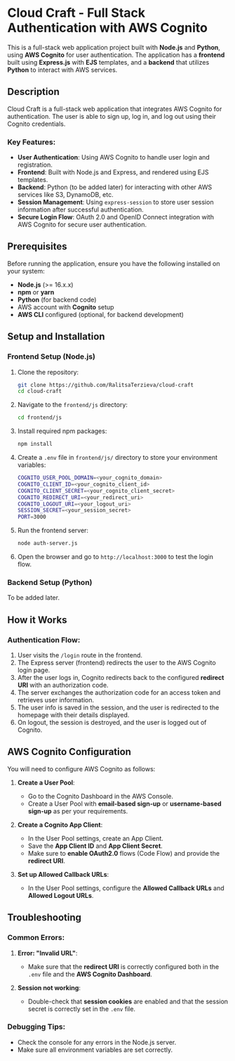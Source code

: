 # Cloud Craft - Full Stack Authentication with AWS Cognito

This is a full-stack web application project built with **Node.js** and **Python**, using **AWS Cognito** for user authentication. The application has a **frontend** built using **Express.js** with **EJS** templates, and a **backend** that utilizes **Python** to interact with AWS services.


## Description

Cloud Craft is a full-stack web application that integrates AWS Cognito for authentication. The user is able to sign up, log in, and log out using their Cognito credentials.

### Key Features:
- **User Authentication**: Using AWS Cognito to handle user login and registration.
- **Frontend**: Built with Node.js and Express, and rendered using EJS templates.
- **Backend**: Python (to be added later) for interacting with other AWS services like S3, DynamoDB, etc.
- **Session Management**: Using `express-session` to store user session information after successful authentication.
- **Secure Login Flow**: OAuth 2.0 and OpenID Connect integration with AWS Cognito for secure user authentication.

## Prerequisites

Before running the application, ensure you have the following installed on your system:

- **Node.js** (>= 16.x.x)
- **npm** or **yarn**
- **Python** (for backend code)
- AWS account with **Cognito** setup
- **AWS CLI** configured (optional, for backend development)

## Setup and Installation

### Frontend Setup (Node.js)

1. Clone the repository:
    ```bash
    git clone https://github.com/RalitsaTerzieva/cloud-craft
    cd cloud-craft
    ```

2. Navigate to the `frontend/js` directory:
    ```bash
    cd frontend/js
    ```

3. Install required npm packages:
    ```bash
    npm install
    ```

4. Create a `.env` file in `frontend/js/` directory to store your environment variables:
    ```bash
    COGNITO_USER_POOL_DOMAIN=<your_cognito_domain>
    COGNITO_CLIENT_ID=<your_cognito_client_id>
    COGNITO_CLIENT_SECRET=<your_cognito_client_secret>
    COGNITO_REDIRECT_URI=<your_redirect_uri>
    COGNITO_LOGOUT_URI=<your_logout_uri>
    SESSION_SECRET=<your_session_secret>
    PORT=3000
    ```

5. Run the frontend server:
    ```bash
    node auth-server.js
    ```

6. Open the browser and go to `http://localhost:3000` to test the login flow.

### Backend Setup (Python)

To be added later.

## How it Works

### Authentication Flow:
1. User visits the `/login` route in the frontend.
2. The Express server (frontend) redirects the user to the AWS Cognito login page.
3. After the user logs in, Cognito redirects back to the configured **redirect URI** with an authorization code.
4. The server exchanges the authorization code for an access token and retrieves user information.
5. The user info is saved in the session, and the user is redirected to the homepage with their details displayed.
6. On logout, the session is destroyed, and the user is logged out of Cognito.

## AWS Cognito Configuration

You will need to configure AWS Cognito as follows:

1. **Create a User Pool**:
   - Go to the Cognito Dashboard in the AWS Console.
   - Create a User Pool with **email-based sign-up** or **username-based sign-up** as per your requirements.

2. **Create a Cognito App Client**:
   - In the User Pool settings, create an App Client.
   - Save the **App Client ID** and **App Client Secret**.
   - Make sure to **enable OAuth2.0** flows (Code Flow) and provide the **redirect URI**.

3. **Set up Allowed Callback URLs**:
   - In the User Pool settings, configure the **Allowed Callback URLs** and **Allowed Logout URLs**.

## Troubleshooting

### Common Errors:

1. **Error: "Invalid URL"**: 
   - Make sure that the **redirect URI** is correctly configured both in the `.env` file and the **AWS Cognito Dashboard**.
   
2. **Session not working**: 
   - Double-check that **session cookies** are enabled and that the session secret is correctly set in the `.env` file.

### Debugging Tips:
- Check the console for any errors in the Node.js server.
- Make sure all environment variables are set correctly.
